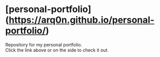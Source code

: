 # [personal-portfolio] (https://arq0n.github.io/personal-portfolio/)

Repository for my personal portfolio. \
Click the link above or on the side to check it out. 
